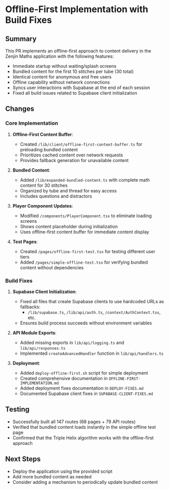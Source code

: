 # Offline-First Implementation with Build Fixes

## Summary

This PR implements an offline-first approach to content delivery in the Zenjin Maths application with the following features:

- Immediate startup without waiting/splash screens
- Bundled content for the first 10 stitches per tube (30 total)
- Identical content for anonymous and free users 
- Offline capability without network connections
- Syncs user interactions with Supabase at the end of each session
- Fixed all build issues related to Supabase client initialization

## Changes

### Core Implementation

1. **Offline-First Content Buffer**:
   - Created `/lib/client/offline-first-content-buffer.ts` for preloading bundled content
   - Prioritizes cached content over network requests
   - Provides fallback generation for unavailable content

2. **Bundled Content**:
   - Added `/lib/expanded-bundled-content.ts` with complete math content for 30 stitches
   - Organized by tube and thread for easy access
   - Includes questions and distractors

3. **Player Component Updates**:
   - Modified `/components/PlayerComponent.tsx` to eliminate loading screens
   - Shows content placeholder during initialization
   - Uses offline-first content buffer for immediate content display

4. **Test Pages**:
   - Created `/pages/offline-first-test.tsx` for testing different user tiers
   - Added `/pages/simple-offline-test.tsx` for verifying bundled content without dependencies

### Build Fixes

1. **Supabase Client Initialization**:
   - Fixed all files that create Supabase clients to use hardcoded URLs as fallbacks:
     - `/lib/supabase.ts`, `/lib/api/auth.ts`, `/context/AuthContext.tsx`, etc.
   - Ensures build process succeeds without environment variables

2. **API Module Exports**:
   - Added missing exports in `lib/api/logging.ts` and `lib/api/responses.ts`
   - Implemented `createAdvancedHandler` function in `lib/api/handlers.ts`

3. **Deployment**:
   - Added `deploy-offline-first.sh` script for simple deployment
   - Created comprehensive documentation in `OFFLINE-FIRST-IMPLEMENTATION.md`
   - Added deployment fixes documentation in `DEPLOY-FIXES.md`
   - Documented Supabase client fixes in `SUPABASE-CLIENT-FIXES.md`

## Testing

- Successfully built all 147 routes (68 pages + 79 API routes)
- Verified that bundled content loads instantly in the simple offline test page
- Confirmed that the Triple Helix algorithm works with the offline-first approach

## Next Steps

- Deploy the application using the provided script
- Add more bundled content as needed
- Consider adding a mechanism to periodically update bundled content